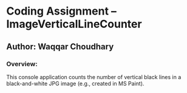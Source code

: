 # Coding Assignment – ImageVerticalLineCounter
## Author: Waqqar Choudhary

### Overview:
This console application counts the number of vertical black lines
in a black-and-white JPG image (e.g., created in MS Paint).

